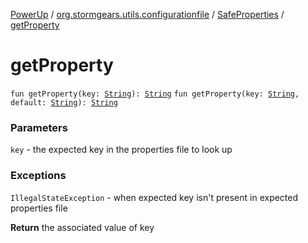[PowerUp](../../index.md) / [org.stormgears.utils.configurationfile](../index.md) / [SafeProperties](index.md) / [getProperty](./get-property.md)

# getProperty

`fun getProperty(key: `[`String`](https://kotlinlang.org/api/latest/jvm/stdlib/kotlin/-string/index.html)`): `[`String`](https://kotlinlang.org/api/latest/jvm/stdlib/kotlin/-string/index.html)
`fun getProperty(key: `[`String`](https://kotlinlang.org/api/latest/jvm/stdlib/kotlin/-string/index.html)`, default: `[`String`](https://kotlinlang.org/api/latest/jvm/stdlib/kotlin/-string/index.html)`): `[`String`](https://kotlinlang.org/api/latest/jvm/stdlib/kotlin/-string/index.html)

### Parameters

`key` - the expected key in the properties file to look up

### Exceptions

`IllegalStateException` - when expected key isn't present in expected properties file

**Return**
the associated value of key

